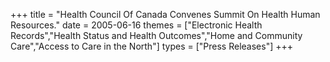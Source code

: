 +++
title = "Health Council Of Canada Convenes Summit On Health Human Resources."
date = 2005-06-16
themes = ["Electronic Health Records","Health Status and Health Outcomes","Home and Community Care","Access to Care in the North"]
types = ["Press Releases"]
+++

